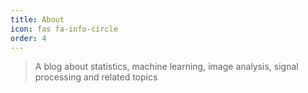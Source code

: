 ```yaml
---
title: About
icon: fas fa-info-circle
order: 4
---
```


> A blog about statistics, machine learning, image analysis, signal processing and related topics

